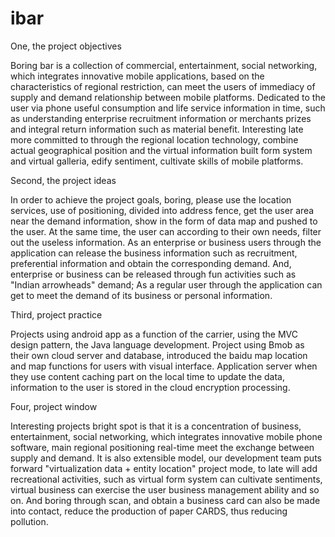 # ibar
One, the project objectives

Boring bar is a collection of commercial, entertainment, social networking, which integrates innovative mobile applications, based on the characteristics of regional restriction, can meet the users of immediacy of supply and demand relationship between mobile platforms. Dedicated to the user via phone useful consumption and life service information in time, such as understanding enterprise recruitment information or merchants prizes and integral return information such as material benefit. Interesting late more committed to through the regional location technology, combine actual geographical position and the virtual information built form system and virtual galleria, edify sentiment, cultivate skills of mobile platforms.


Second, the project ideas

In order to achieve the project goals, boring, please use the location services, use of positioning, divided into address fence, get the user area near the demand information, show in the form of data map and pushed to the user. At the same time, the user can according to their own needs, filter out the useless information. As an enterprise or business users through the application can release the business information such as recruitment, preferential information and obtain the corresponding demand. And, enterprise or business can be released through fun activities such as "Indian arrowheads" demand; As a regular user through the application can get to meet the demand of its business or personal information.


Third, project practice

Projects using android app as a function of the carrier, using the MVC design pattern, the Java language development. Project using Bmob as their own cloud server and database, introduced the baidu map location and map functions for users with visual interface. Application server when they use content caching part on the local time to update the data, information to the user is stored in the cloud encryption processing.


Four, project window

Interesting projects bright spot is that it is a concentration of business, entertainment, social networking, which integrates innovative mobile phone software, main regional positioning real-time meet the exchange between supply and demand. It is also extensible model, our development team puts forward "virtualization data + entity location" project mode, to late will add recreational activities, such as virtual form system can cultivate sentiments, virtual business can exercise the user business management ability and so on. And boring through scan, and obtain a business card can also be made into contact, reduce the production of paper CARDS, thus reducing pollution.
